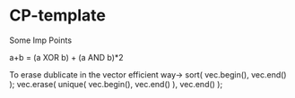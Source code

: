 # CP-template
Some Imp Points

a+b = (a XOR b) + (a AND b)*2

To erase dublicate in the vector efficient way->
sort( vec.begin(), vec.end() );
vec.erase( unique( vec.begin(), vec.end() ), vec.end() );

